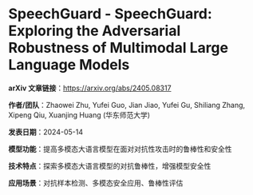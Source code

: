 # SpeechGuard - SpeechGuard: Exploring the Adversarial Robustness of Multimodal Large Language Models

**arXiv 文章链接**：https://arxiv.org/abs/2405.08317

**作者/团队**：Zhaowei Zhu, Yufei Guo, Jian Jiao, Yufei Gu, Shiliang Zhang, Xipeng Qiu, Xuanjing Huang (华东师范大学)

**发表日期**：2024-05-14

**模型功能**：提高多模态大语言模型在面对对抗性攻击时的鲁棒性和安全性

**技术特点**：探索多模态大语言模型的对抗鲁棒性，增强模型安全性

**应用场景**：对抗样本检测、多模态安全应用、鲁棒性评估